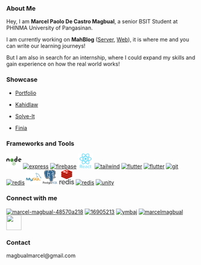 ### About Me

Hey, I am <b align="center">Marcel Paolo De Castro Magbual</b>, a senior BSIT Student at PHINMA University of Pangasinan. 

I am currently working on <b>MahBlog</b> ([Server](https://github.com/marcelee0713/MahBlog-Server), [Web](https://github.com/marcelee0713/MahBlog-Web)), it is where me and you can write our learning journeys!

But I am also in search for an internship, where I could expand my skills and gain experience on how the real world works!

### Showcase

- [Portfolio](https://portfolio-marcelee0713.vercel.app/)

- [Kahidlaw](https://github.com/marcelee0713/UnityGameDevProject) 

- [Solve-It](https://github.com/marcelee0713/Solve-it) 

- [Finia](https://finia.vercel.app/) 

### Frameworks and Tools
  <a href="https://nodejs.org" target="_blank" rel="noreferrer"> <img src="https://raw.githubusercontent.com/devicons/devicon/master/icons/nodejs/nodejs-original-wordmark.svg" alt="nodejs" width="40" height="40"/></a> 
  <a href="https://expressjs.com" target="_blank" rel="noreferrer"> <img src="https://www.etatvasoft.com/public/images/express-main-logo-hexa.svg" alt="express" width="40" height="40"/></a>
  <a href="https://firebase.google.com/" target="_blank" rel="noreferrer"> <img src="https://www.vectorlogo.zone/logos/firebase/firebase-icon.svg" alt="firebase" width="40" height="40"/></a> 
  <a href="https://reactjs.org/" target="_blank" rel="noreferrer"> <img src="https://raw.githubusercontent.com/devicons/devicon/master/icons/react/react-original-wordmark.svg" alt="react" width="40" height="40"/></a> 
  <a href="https://nextjs.org/" target="_blank" rel="noreferrer"> <img src="https://images-cdn.openxcell.com/wp-content/uploads/2024/07/24154156/dango-inner-2.webp" alt="tailwind" width="40" height="40"/></a>
  <a href="https://flutter.dev" target="_blank" rel="noreferrer"> <img src="https://www.vectorlogo.zone/logos/flutterio/flutterio-icon.svg" alt="flutter" width="40" height="40"/></a>
  <a href="https://developer.android.com/studio" target="_blank" rel="noreferrer"> <img src="https://upload.wikimedia.org/wikipedia/commons/thumb/5/51/Android_Studio_Logo_2024.svg/1200px-Android_Studio_Logo_2024.svg.png" alt="flutter" width="40" height="40"/></a>
  <a href="https://git-scm.com/" target="_blank" rel="noreferrer"> <img src="https://www.vectorlogo.zone/logos/git-scm/git-scm-icon.svg" alt="git" width="40" height="40"/></a>
  <a href="https://www.docker.com/" target="_blank" rel="noreferrer"> <img src="https://cdn4.iconfinder.com/data/icons/logos-and-brands/512/97_Docker_logo_logos-512.png" alt="redis" width="40" height="40"/></a> 
  <a href="https://www.mysql.com/" target="_blank" rel="noreferrer"> <img src="https://raw.githubusercontent.com/devicons/devicon/master/icons/mysql/mysql-original-wordmark.svg" alt="mysql" width="40" height="40"/></a> 
  <a href="https://www.postgresql.org" target="_blank" rel="noreferrer"> <img src="https://raw.githubusercontent.com/devicons/devicon/master/icons/postgresql/postgresql-original-wordmark.svg" alt="postgresql" width="40" height="40"/></a> 
  <a href="https://redis.io" target="_blank" rel="noreferrer"> <img src="https://raw.githubusercontent.com/devicons/devicon/master/icons/redis/redis-original-wordmark.svg" alt="redis" width="40" height="40"/></a>
  <a href="https://www.prisma.io/" target="_blank" rel="noreferrer"> <img src="https://icons.veryicon.com/png/o/business/vscode-program-item-icon/prisma.png" alt="redis" width="40" height="40"/></a> 
  <a href="https://unity.com/" target="_blank" rel="noreferrer"> <img src="https://www.vectorlogo.zone/logos/unity3d/unity3d-icon.svg" alt="unity" width="40" height="40"/></a> 

  
<h3 align="left">Connect with me</h3>
<p align="left">
<a href="https://linkedin.com/in/marcel-magbual-48570a218" target="blank"><img align="center" src="https://raw.githubusercontent.com/rahuldkjain/github-profile-readme-generator/master/src/images/icons/Social/linked-in-alt.svg" alt="marcel-magbual-48570a218" height="30" width="40" /></a>
<a href="https://stackoverflow.com/users/16905213" target="blank"><img align="center" src="https://raw.githubusercontent.com/rahuldkjain/github-profile-readme-generator/master/src/images/icons/Social/stack-overflow.svg" alt="16905213" height="30" width="40" /></a>
<a href="https://fb.com/ymbaj" target="blank"><img align="center" src="https://raw.githubusercontent.com/rahuldkjain/github-profile-readme-generator/master/src/images/icons/Social/facebook.svg" alt="ymbaj" height="30" width="40" /></a>
<a href="https://www.leetcode.com/marcelmagbual" target="blank"><img align="center" src="https://raw.githubusercontent.com/rahuldkjain/github-profile-readme-generator/master/src/images/icons/Social/leet-code.svg" alt="marcelmagbual" height="30" width="40" /></a>
<a href="https://www.hackerrank.com/profile/magbualmarcel" target="blank"><img align="center" src="https://cdn.iconscout.com/icon/free/png-256/free-hackerrank-logo-icon-download-in-svg-png-gif-file-formats--technology-social-media-company-vol-3-pack-logos-icons-3030100.png" height="40" width="40" /></a>
</p>

<h3 align="left">Contact</h3>
magbualmarcel@gmail.com
